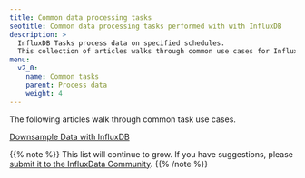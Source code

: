 ```yaml
---
title: Common data processing tasks
seotitle: Common data processing tasks performed with with InfluxDB
description: >
  InfluxDB Tasks process data on specified schedules.
  This collection of articles walks through common use cases for InfluxDB tasks.
menu:
  v2_0:
    name: Common tasks
    parent: Process data
    weight: 4
---
```


The following articles walk through common task use cases.

[Downsample Data with InfluxDB](/v2.0/process-data/common-tasks/downsample-data)

{{% note %}}
This list will continue to grow.
If you have suggestions, please [submit it to the InfluxData Community](https://community.influxdata.com/c/influxdb2).
{{% /note %}}
